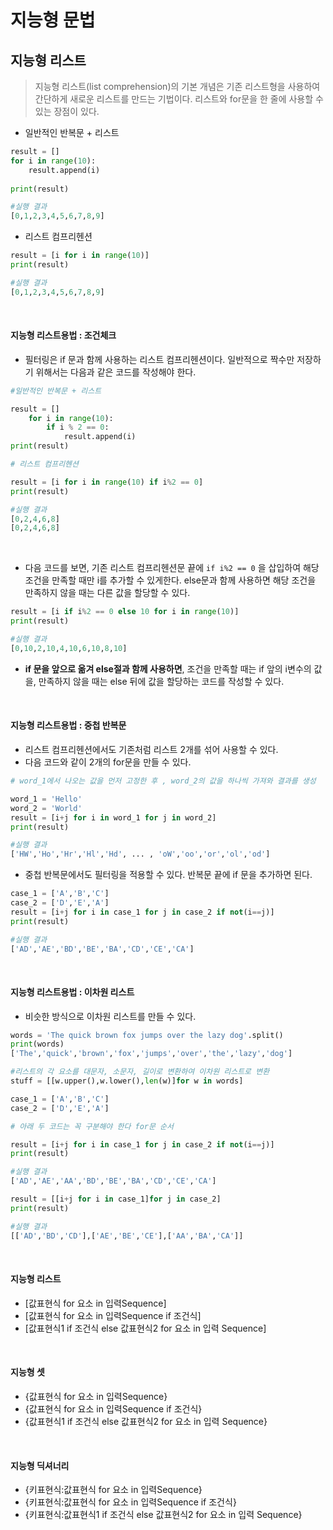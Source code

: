 # 지능형 문법

## 지능형 리스트

> 지능형 리스트(list comprehension)의 기본 개념은 기존 리스트형을 사용하여 간단하게 새로운 리스트를 만드는 기법이다. 리스트와 for문을 한 줄에 사용할 수 있는 장점이 있다.

* 일반적인 반복문 + 리스트

```python
result = []
for i in range(10):
	result.append(i)
	
print(result)

#실행 결과
[0,1,2,3,4,5,6,7,8,9]
```

* 리스트 컴프리헨션

```python
result = [i for i in range(10)]
print(result)

#실행 결과
[0,1,2,3,4,5,6,7,8,9]
```

<br>

#### 지능형 리스트용법 : 조건체크

* 필터링은 if 문과 함께 사용하는 리스트 컴프리헨션이다. 일반적으로 짝수만 저장하기 위해서는 다음과 같은 코드를 작성해야 한다.

```python
#일반적인 반복문 + 리스트

result = []
	for i in range(10):
		if i % 2 == 0:
			result.append(i)
print(result)

# 리스트 컴프리헨션

result = [i for i in range(10) if i%2 == 0]
print(result)

#실행 결과
[0,2,4,6,8]
[0,2,4,6,8]
```

<br>

* 다음 코드를 보면, 기존 리스트 컴프리헨션문 끝에 `if i%2 == 0` 을 삽입하여 해당 조건을 만족할 때만 i를 추가할 수 있게한다. else문과 함께 사용하면 해당 조건을 만족하지 않을 때는 다른 값을 할당할 수 있다.

```python
result = [i if i%2 == 0 else 10 for i in range(10)]
print(result)

#실행 결과
[0,10,2,10,4,10,6,10,8,10]
```

* **if 문을 앞으로 옮겨 else절과 함께 사용하면**, 조건을 만족할 때는 if 앞의 i변수의 값을, 만족하지 않을 때는 else 뒤에 값을 할당하는 코드를 작성할 수 있다.

<br>

#### 지능형 리스트용법 : 중첩 반복문

* 리스트 컴프리헨션에서도 기존처럼 리스트 2개를 섞어 사용할 수 있다.
* 다음 코드와 같이 2개의 for문을 만들 수 있다.

```python
# word_1에서 나오는 값을 먼저 고정한 후 , word_2의 값을 하나씩 가져와 결과를 생성

word_1 = 'Hello'
word_2 = 'World'
result = [i+j for i in word_1 for j in word_2]
print(result)

#실행 결과
['HW','Ho','Hr','Hl','Hd', ... , 'oW','oo','or','ol','od']
```

* 중첩 반복문에서도 필터링을 적용할 수 있다. 반복문 끝에 if 문을 추가하면 된다.

```python
case_1 = ['A','B','C']
case_2 = ['D','E','A']
result = [i+j for i in case_1 for j in case_2 if not(i==j)]
print(result)

#실행 결과
['AD','AE','BD','BE','BA','CD','CE','CA']
```

<br>

#### 지능형 리스트용법 : 이차원 리스트

* 비슷한 방식으로 이차원 리스트를 만들 수 있다.

```python
words = 'The quick brown fox jumps over the lazy dog'.split()
print(words)
['The','quick','brown','fox','jumps','over','the','lazy','dog']

#리스트의 각 요소를 대문자, 소문자, 길이로 변환하여 이차원 리스트로 변환
stuff = [[w.upper(),w.lower(),len(w)]for w in words]
```

```python
case_1 = ['A','B','C']
case_2 = ['D','E','A']

# 아래 두 코드는 꼭 구분해야 한다 for문 순서

result = [i+j for i in case_1 for j in case_2 if not(i==j)]
print(result)

#실행 결과
['AD','AE','AA','BD','BE','BA','CD','CE','CA']

result = [[i+j for i in case_1]for j in case_2]
print(result)

#실행 결과
[['AD','BD','CD'],['AE','BE','CE'],['AA','BA','CA']]
```

<br>

#### 지능형 리스트

* [값표현식 for 요소 in 입력Sequence]
* [값표현식 for 요소 in 입력Sequence if 조건식]
* [값표현식1 if 조건식 else 값표현식2 for 요소 in 입력 Sequence]

<br>

#### 지능형 셋

* {값표현식 for 요소 in 입력Sequence}
* {값표현식 for 요소 in 입력Sequence if 조건식}
* {값표현식1 if 조건식 else 값표현식2 for 요소 in 입력 Sequence}

<br>

#### 지능형 딕셔너리

* {키표현식:값표현식 for 요소 in 입력Sequence}
* {키표현식:값표현식 for 요소 in 입력Sequence if 조건식}
* {키표현식:값표현식1 if 조건식 else 값표현식2 for 요소 in 입력 Sequence}


